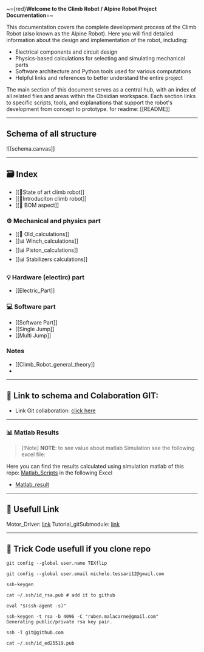 ~={red}**Welcome to the Climb Robot / Alpine Robot Project Documentation**=~

This documentation covers the complete development process of the Climb Robot (also known as the Alpine Robot). Here you will find detailed information about the design and implementation of the robot, including:

- Electrical components and circuit design
- Physics-based calculations for selecting and simulating mechanical parts
- Software architecture and Python tools used for various computations
- Helpful links and references to better understand the entire project

The main section of this document serves as a central hub, with an index of all related files and areas within the Obsidian workspace. Each section links to specific scripts, tools, and explanations that support the robot's development from concept to prototype.
for readme: [[README]]

---
## Schema of all structure
![[schema.canvas]]

---
## 🗃️ Index 
- [[🧾State of art climb robot]]
- [[🧾Introduciton climb robot]]
- [[🧾 BOM aspect]]
### ⚙️ Mechanical and physics part
- [[🧮 Old_calculations]]
- [[📊 Winch_calculations]]
- [[📊 Piston_calculations]]
- [[📊 Stabilizers calculations]]
### 💡 Hardware (electirc) part
- [[Electric_Part]]
### 💻 Software part 
- [[Software Part]]
- [[Single Jump]]
- [[Multi Jump]]

### Notes
 - [[Climb_Robot_general_theory]]
 - 
---
## 🔗 Link to schema and Colaboration GIT:

- Link Git collaboration:  [click here](https://github.com/MalaHard-RoboTech)
---

### 📊 Matlab Results
  
>[!Note] **NOTE**: to see value about matlab Simulation see the following excel file: 
  
 Here you can find the results calculated using simulation matlab of this repo: [Matlab_Scripts](https://github.com/MalaHard-RoboTech/Matlab_Scirpts)
in the following Excel
 - [Matlab_result](Misure_Matlab.xlsx)
 
 

---
## 🔗 Usefull Link

Motor_Driver: [link](https://www.youtube.com/watch?v=9UxTPxgvOAA)
Tutorial_gitSubmodule: [link](https://youtu.be/wTGIDDg0tK8?si=bb5k6O9tb5w0m2Zo)

--- 
## 🧾 Trick Code usefull if you clone repo

```
git config --global user.name TEXflip

git config --global user.email michele.tessari12@gmail.com

ssh-keygen

cat ~/.ssh/id_rsa.pub # add it to github

eval "$(ssh-agent -s)"

ssh-keygen -t rsa -b 4096 -C "ruben.malacarne@gmail.com"
Generating public/private rsa key pair.

ssh -T git@github.com

cat ~/.ssh/id_ed25519.pub
```